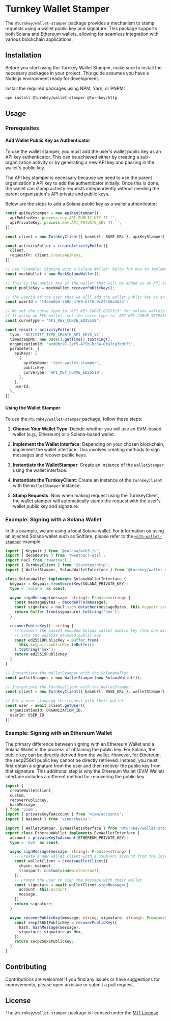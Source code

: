 # Turnkey Wallet Stamper

The `@turnkey/wallet-stamper` package provides a mechanism to stamp requests using a wallet public key and signature. This package supports both Solana and Ethereum wallets, allowing for seamless integration with various blockchain applications.

## Installation

Before you start using the Turnkey Wallet Stamper, make sure to install the necessary packages in your project. This guide assumes you have a Node.js environment ready for development.

Install the required packages using NPM, Yarn, or PNPM:

```bash
npm install @turnkey/wallet-stamper @turnkey/http
```

## Usage

### Prerequisites

#### Add Wallet Public Key as Authenticator

To use the wallet stamper, you must add the user's wallet public key as an API key authenticator.
This can be achieved either by creating a sub-organization activity or by generating a new API key and passing in the wallet's public key.

The API key stamper is necessary because we need to use the parent organization's API key to add the authenticator initially.
Once this is done, the wallet can stamp activity requests independently without needing the parent organization's API private and public keys.

Below are the steps to add a Solana public key as a wallet authenticator:

```typescript
const apiKeyStamper = new ApiKeyStamper({
  apiPublicKey: process.env.API_PUBLIC_KEY ?? '',
  apiPrivateKey: process.env.API_PRIVATE_KEY ?? '',
});

const client = new TurnkeyClient({ baseUrl: BASE_URL }, apiKeyStamper);

const activityPoller = createActivityPoller({
  client,
  requestFn: client.createApiKeys,
});

// See "Example: Signing with a Solana Wallet" below for how to implement the SolanaWallet interface
const mockWallet = new MockSolanaWallet();

// This is the public key of the wallet that will be added as an API key and used to stamp future requests
const publicKey = mockWallet.recoverPublicKey();

// The userId of the user that we will add the wallet public key as an authenticator
const userId = 'f4a5e6b4-3b9c-4f69-b7f6-9c2f456a4d23';

// We set the curve type to 'API_KEY_CURVE_ED25519' for solana wallets
// If using an EVM wallet, set the curve type to 'API_KEY_CURVE_SECP256K1'
const curveType = 'API_KEY_CURVE_ED25519';

const result = activityPoller({
  type: 'ACTIVITY_TYPE_CREATE_API_KEYS_V2',
  timestampMs: new Date().getTime().toString(),
  organizationId: 'acd0bc97-2af5-475b-bc34-0fa7ca3bdc75',
  parameters: {
    apiKeys: [
      {
        apiKeyName: 'test-wallet-stamper',
        publicKey,
        curveType: 'API_KEY_CURVE_ED25519',
      },
    ],
    userId,
  },
});
```

#### Using the Wallet Stamper

To use the `@turnkey/wallet-stamper` package, follow these steps:

1. **Choose Your Wallet Type**: Decide whether you will use an EVM-based wallet (e.g., Ethereum) or a Solana-based wallet.

2. **Implement the Wallet Interface**: Depending on your chosen blockchain, implement the wallet interface. This involves creating methods to sign messages and recover public keys.

3. **Instantiate the WalletStamper**: Create an instance of the `WalletStamper` using the wallet interface.

4. **Instantiate the TurnkeyClient**: Create an instance of the `TurnkeyClient` with the `WalletStamper` instance.

5. **Stamp Requests**: Now when making request using the TurnkeyClient, the wallet stamper will automatically stamp the request with the user's wallet public key and signature.

### Example: Signing with a Solana Wallet

In this example, we are using a local Solana wallet.
For information on using an injected Solana wallet such as Solflare, please refer to the [`with-wallet-stamper`](../../examples/with-wallet-stamper) example.

```typescript
import { Keypair } from '@solana/web3.js';
import { decodeUTF8 } from 'tweetnacl-util';
import nacl from 'tweetnacl';
import { TurnkeyClient } from '@turnkey/http';
import { WalletStamper, SolanaWalletInterface } from '@turnkey/wallet-stamper';

class SolanaWallet implements SolanaWalletInterface {
  keypair = Keypair.fromSecretKey(SOLANA_PRIVATE_KEY);
  type = 'solana' as const;

  async signMessage(message: string): Promise<string> {
    const messageBytes = decodeUTF8(message);
    const signature = nacl.sign.detached(messageBytes, this.keypair.secretKey);
    return Buffer.from(signature).toString('hex');
  }

  recoverPublicKey(): string {
    // Convert the base24 encoded Solana wallet public key (the one displayed in the wallet)
    // into the ed25519 decoded public key
    const ed25519PublicKey = Buffer.from(
      this.keypair.publicKey.toBuffer()
    ).toString('hex');
    return ed25519PublicKey;
  }
}

// Instantiate the WalletStamper with the SolanaWallet
const walletStamper = new WalletStamper(new SolanaWallet());

// Instantiate the TurnkeyClient with the WalletStamper
const client = new TurnkeyClient({ baseUrl: BASE_URL }, walletStamper);

// Get a user stamping the request with their wallet
const user = await client.getUser({
  organizationId: ORGANIZATION_ID,
  userId: USER_ID,
});
```

### Example: Signing with an Ethereum Wallet

The primary difference between signing with an Ethereum Wallet and a Solana Wallet is the process of obtaining the public key.
For Solana, the public key can be directly derived from the wallet. However, for Ethereum, the secp256k1 public key cannot be directly retrieved.
Instead, you must first obtain a signature from the user and then recover the public key from that signature.
This additional step is why the Ethereum Wallet (EVM Wallet) interface includes a different method for recovering the public key.

```typescript
import {
  createWalletClient,
  custom,
  recoverPublicKey,
  hashMessage,
} from 'viem';
import { privateKeyToAccount } from 'viem/accounts';
import { mainnet } from 'viem/chains';

import { WalletStamper, EvmWalletInterface } from '@turnkey/wallet-stamper';
export class EthereumWallet implements EvmWalletInterface {
  account = privateKeyToAccount(ETHEREUM_PRIVATE_KEY);
  type = 'evm' as const;

  async signMessage(message: string): Promise<string> {
    // Create a new wallet client with a JSON-RPC account from the injected provider
    const walletClient = createWalletClient({
      chain: mainnet,
      transport: custom(window.ethereum!),
    });
    // Prompt the user to sign the message with their wallet
    const signature = await walletClient.signMessage({
      account: this.account,
      message,
    });
    return signature;
  }

  async recoverPublicKey(message: string, signature: string): Promise<string> {
    const secp256k1PublicKey = recoverPublicKey({
      hash: hashMessage(message),
      signature: signature as Hex,
    });
    return secp256k1PublicKey;
  }
}
```

## Contributing

Contributions are welcome! If you find any issues or have suggestions for improvements, please open an issue or submit a pull request.

## License

The `@turnkey/wallet-stamper` package is licensed under the [MIT License](LICENSE).
